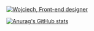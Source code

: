 [![Wojciech, Front-end designer](https://assets.selleo.com/banners/wbozek.svg)](https://selleo.com/)

[![Anurag's GitHub stats](https://github-readme-stats.vercel.app/api?username=tobob)](https://github.com/anuraghazra/github-readme-stats)
